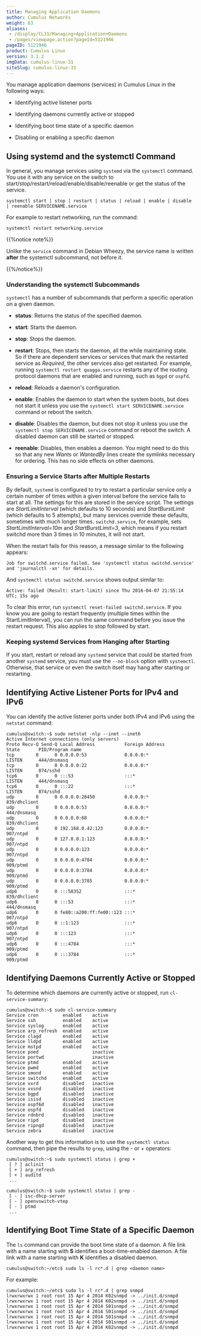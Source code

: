 ```yaml
---
title: Managing Application Daemons
author: Cumulus Networks
weight: 63
aliases:
 - /display/CL31/Managing+Application+Daemons
 - /pages/viewpage.action?pageId=5121946
pageID: 5121946
product: Cumulus Linux
version: 3.1.2
imgData: cumulus-linux-31
siteSlug: cumulus-linux-31
---
```

You manage application daemons (services) in Cumulus Linux in the
following ways:

  - Identifying active listener ports

  - Identifying daemons currently active or stopped

  - Identifying boot time state of a specific daemon

  - Disabling or enabling a specific daemon

## <span>Using systemd and the systemctl Command</span>

In general, you manage services using `systemd` via the `systemctl`
command. You use it with any service on the switch to
start/stop/restart/reload/enable/disable/reenable or get the status of
the service.

    systemctl start | stop | restart | status | reload | enable | disable | reenable SERVICENAME.service

For example to restart networking, run the command:

    systemctl restart networking.service

{{%notice note%}}

Unlike the `service` command in Debian Wheezy, the service name is
written **after** the systemctl subcommand, not before it.

{{%/notice%}}

### <span>Understanding the systemctl Subcommands</span>

`systemctl` has a number of subcommands that perform a specific
operation on a given daemon.

  - **status**: Returns the status of the specified daemon.

  - **start**: Starts the daemon.

  - **stop**: Stops the daemon.

  - **restart**: Stops, then starts the daemon, all the while
    maintaining state. So if there are dependent services or services
    that mark the restarted service as *Required*, the other services
    also get restarted. For example, running `systemctl restart
    quagga.service` restarts any of the routing protocol daemons that
    are enabled and running, such as `bgpd` or `ospfd`.

  - **reload**: Reloads a daemon's configuration.

  - **enable**: Enables the daemon to start when the system boots, but
    does not start it unless you use the `systemctl start
    SERVICENAME.service` command or reboot the switch.

  - **disable**: Disables the daemon, but does not stop it unless you
    use the `systemctl stop SERVICENAME.service` command or reboot the
    switch. A disabled daemon can still be started or stopped.

  - **reenable**: Disables, then enables a daemon. You might need to do
    this so that any new *Wants* or *WantedBy* lines create the symlinks
    necessary for ordering. This has no side effects on other daemons.

### <span>Ensuring a Service Starts after Multiple Restarts</span>

By default, `systemd` is configured to try to restart a particular
service only a certain number of times within a given interval before
the service fails to start at all. The settings for this are stored in
the service script. The settings are *StartLimitInterval* (which
defaults to 10 seconds) and *StartBurstLimit* (which defaults to 5
attempts), but many services override these defaults, sometimes with
much longer times. `switchd.service`, for example, sets
*StartLimitInterval=10m* and *StartBurstLimit=3*, which means if you
restart switchd more than 3 times in 10 minutes, it will not start.

When the restart fails for this reason, a message similar to the
following appears:

    Job for switchd.service failed. See 'systemctl status switchd.service' and 'journalctl -xn' for details.

And `systemctl status switchd.service` shows output similar to:

    Active: failed (Result: start-limit) since Thu 2016-04-07 21:55:14 UTC; 15s ago

To clear this error, run `systemctl reset-failed switchd.service`. If
you know you are going to restart frequently (multiple times within the
StartLimitInterval), you can run the same command before you issue the
restart request. This also applies to stop followed by start.

### <span>Keeping systemd Services from Hanging after Starting</span>

If you start, restart or reload any `systemd` service that could be
started from another `systemd` service, you must use the `--no-block`
option with `systemctl`. Otherwise, that service or even the switch
itself may hang after starting or restarting.

## <span>Identifying Active Listener Ports for IPv4 and IPv6</span>

You can identify the active listener ports under both IPv4 and IPv6
using the `netstat` command:

    cumulus@switch:~$ sudo netstat -nlp --inet --inet6
    Active Internet connections (only servers)
    Proto Recv-Q Send-Q Local Address           Foreign Address         State       PID/Program name
    tcp        0      0 0.0.0.0:53              0.0.0.0:*               LISTEN      444/dnsmasq     
    tcp        0      0 0.0.0.0:22              0.0.0.0:*               LISTEN      874/sshd        
    tcp6       0      0 :::53                   :::*                    LISTEN      444/dnsmasq     
    tcp6       0      0 :::22                   :::*                    LISTEN      874/sshd        
    udp        0      0 0.0.0.0:28450           0.0.0.0:*                           839/dhclient    
    udp        0      0 0.0.0.0:53              0.0.0.0:*                           444/dnsmasq     
    udp        0      0 0.0.0.0:68              0.0.0.0:*                           839/dhclient    
    udp        0      0 192.168.0.42:123        0.0.0.0:*                           907/ntpd        
    udp        0      0 127.0.0.1:123           0.0.0.0:*                           907/ntpd        
    udp        0      0 0.0.0.0:123             0.0.0.0:*                           907/ntpd        
    udp        0      0 0.0.0.0:4784            0.0.0.0:*                           909/ptmd        
    udp        0      0 0.0.0.0:3784            0.0.0.0:*                           909/ptmd        
    udp        0      0 0.0.0.0:3785            0.0.0.0:*                           909/ptmd        
    udp6       0      0 :::58352                :::*                                839/dhclient    
    udp6       0      0 :::53                   :::*                                444/dnsmasq     
    udp6       0      0 fe80::a200:ff:fe00::123 :::*                                907/ntpd        
    udp6       0      0 ::1:123                 :::*                                907/ntpd        
    udp6       0      0 :::123                  :::*                                907/ntpd        
    udp6       0      0 :::4784                 :::*                                909/ptmd        
    udp6       0      0 :::3784                 :::*                                909/ptmd

## <span>Identifying Daemons Currently Active or Stopped</span>

To determine which daemons are currently active or stopped, run
`cl-service-summary`:

    cumulus@switch:~$ sudo cl-service-summary
    Service cron         enabled    active 
    Service ssh          enabled    active 
    Service syslog       enabled    active     
    Service arp_refresh  enabled    active   
    Service clagd        enabled    active   
    Service lldpd        enabled    active   
    Service mstpd        enabled    active   
    Service poed                    inactive 
    Service portwd                  inactive 
    Service ptmd         enabled    active   
    Service pwmd         enabled    active   
    Service smond        enabled    active   
    Service switchd      enabled    active   
    Service vxrd         disabled   inactive 
    Service vxsnd        disabled   inactive 
    Service bgpd         disabled   inactive 
    Service isisd        disabled   inactive 
    Service ospf6d       disabled   inactive 
    Service ospfd        disabled   inactive 
    Service rdnbrd       disabled   inactive 
    Service ripd         disabled   inactive 
    Service ripngd       disabled   inactive 
    Service zebra        disabled   inactive 

Another way to get this information is to use the `systemctl status`
command, then pipe the results to `grep`, using the - or + operators:

    cumulus@switch:~$ sudo systemctl status | grep +
     [ ? ] aclinit
     [ + ] arp_refresh
     [ + ] auditd
     ...
     
    cumulus@switch:~$ sudo systemctl status | grep -
     [ - ] isc-dhcp-server
     [ - ] openvswitch-vtep
     [ - ] ptmd
     ...

## <span>Identifying Boot Time State of a Specific Daemon</span>

The `ls` command can provide the boot time state of a daemon. A file
link with a name starting with **S** identifies a boot-time-enabled
daemon. A file link with a name starting with **K** identifies a
disabled daemon.

    cumulus@switch:~/etc$ sudo ls -l rc*.d | grep <daemon name>

For example:

    cumulus@switch:~/etc$ sudo ls -l rc*.d | grep snmpd
    lrwxrwxrwx 1 root root 15 Apr 4 2014 K02snmpd -> ../init.d/snmpd
    lrwxrwxrwx 1 root root 15 Apr 4 2014 K02snmpd -> ../init.d/snmpd
    lrwxrwxrwx 1 root root 15 Apr 4 2014 S01snmpd -> ../init.d/snmpd
    lrwxrwxrwx 1 root root 15 Apr 4 2014 S01snmpd -> ../init.d/snmpd
    lrwxrwxrwx 1 root root 15 Apr 4 2014 S01snmpd -> ../init.d/snmpd
    lrwxrwxrwx 1 root root 15 Apr 4 2014 S01snmpd -> ../init.d/snmpd
    lrwxrwxrwx 1 root root 15 Apr 4 2014 K02snmpd -> ../init.d/snmpd

<article id="html-search-results" class="ht-content" style="display: none;">

</article>

<footer id="ht-footer">

</footer>
